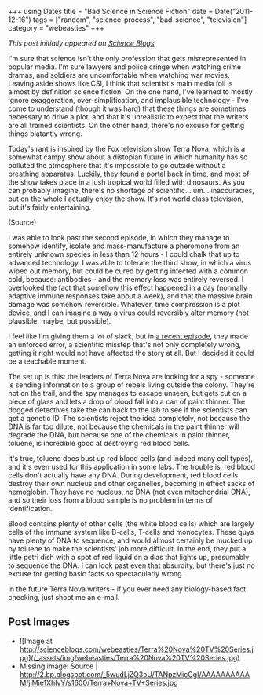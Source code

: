 +++
using Dates
title = "Bad Science in Science Fiction"
date = Date("2011-12-16")
tags = ["random", "science-process", "bad-science", "television"]
category = "webeasties"
+++

_This post initially appeared on [Science Blogs](http://scienceblogs.com/webeasties)_

I'm sure that science isn't the only profession that gets misrepresented in popular media. I'm sure lawyers and police cringe when watching crime dramas, and soldiers are uncomfortable when watching war movies. Leaving aside shows like CSI, I think that scientist's main media foil is almost by definition science fiction. On the one hand, I've learned to mostly ignore exaggeration, over-simplification, and implausible technology - I've come to understand (though it was hard) that these things are sometimes necessary to drive a plot, and that it's unrealistic to expect that the writers are all trained scientists. On the other hand, there's no excuse for getting things blatantly wrong.

Today's rant is inspired by the Fox television show Terra Nova, which is a somewhat campy show about a distopian future in which humanity has so polluted the atmosphere that it's impossible to go outside without a breathing apparatus. Luckily, they found a portal back in time, and most of the show takes place in a lush tropical world filled with dinosaurs. As you can probably imagine, there's no shortage of scientific... um... inaccuracies, but on the whole I actually enjoy the show. It's not world class television, but it's fairly entertaining. 

(Source)

I was able to look past the second episode, in which they manage to somehow identify, isolate and mass-manufacture a pheromone from an entirely unknown species in less than 12 hours - I could chalk that up to advanced technology. I was able to tolerate the third show, in which a virus wiped out memory, but could be cured by getting infected with a common cold, because: antibodies - and the memory loss was entirely reversed. I overlooked the fact that somehow this effect happened in a day (normally adaptive immune responses take about a week), and that the massive brain damage was somehow reversible. Whatever, time compression is a plot device, and I can imagine a way a virus could reversibly alter memory (not plausible, maybe, but possible).

I feel like I'm giving them a lot of slack, but in [a recent episode](http://www.fox.com/terranova/full-episodes/3501981/now-you-see-me), they made an unforced error, a scientific misstep that's not only completely wrong, getting it right would not have affected the story at all. But I decided it could be a teachable moment.

The set up is this: the leaders of Terra Nova are looking for a spy - someone is sending information to a group of rebels living outside the colony. They're hot on the trail, and the spy manages to escape unseen, but gets cut on a piece of glass and lets a drop of blood fall into a can of paint thinner. The dogged detectives take the can back to the lab to see if the scientists can get a genetic ID. The scientists reject the idea completely, not because the DNA is far too dilute, not because the chemicals in the paint thinner will degrade the DNA, but because one of the chemicals in paint thinner, toluene, is incredible good at destroying red blood cells.

It's true, toluene does bust up red blood cells (and indeed many cell types), and it's even used for this application in some labs. The trouble is, red blood cells don't actually have any DNA. During development, red blood cells destroy their own nucleus and other organelles, becoming in effect sacks of hemoglobin. They have no nucleus, no DNA (not even mitochondrial DNA), and so their loss from a blood sample is no problem in terms of identification.

Blood contains plenty of other cells (the white blood cells) which are largely cells of the immune system like B-cells, T-cells and monocytes. These guys have plenty of DNA to sequence, and would almost certainly be mucked up by toluene to make the scientists' job more difficult. In the end, they put a little petri dish with a spot of red liquid on a dias that lights up, presumably to sequence the DNA. I can look past even that absurdity, but there's just no excuse for getting basic facts so spectacularly wrong.

In the future Terra Nova writers - if you ever need any biology-based fact checking, just shoot me an e-mail.

      
  

 ## Post Images

- ![Image at http://scienceblogs.com/webeasties/Terra%20Nova%20TV%20Series.jpg](/_assets/img/webeasties/Terra%20Nova%20TV%20Series.jpg)
- Missing image: Source | http://2.bp.blogspot.com/_5wudLjZQ3oU/TANpzMicGgI/AAAAAAAAAAM/jiMie1XhIvY/s1600/Terra+Nova+TV+Series.jpg

